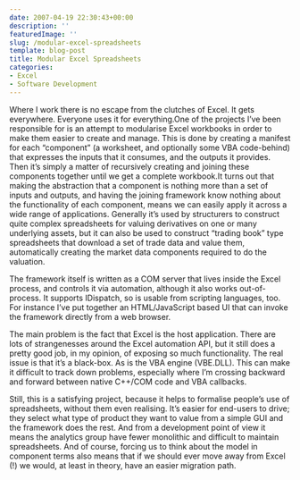 ```yaml
---
date: 2007-04-19 22:30:43+00:00
description: ''
featuredImage: ''
slug: /modular-excel-spreadsheets
template: blog-post
title: Modular Excel Spreadsheets
categories:
- Excel
- Software Development
---
```


Where I work there is no escape from the clutches of Excel. It gets everywhere. Everyone uses it for everything.One of the projects I’ve been responsible for is an attempt to modularise Excel workbooks in order to make them easier to create and manage. This is done by creating a manifest for each “component” (a worksheet, and optionally some VBA code-behind) that expresses the inputs that it consumes, and the outputs it provides. Then it’s simply a matter of recursively creating and joining these components together until we get a complete workbook.It turns out that making the abstraction that a component is nothing more than a set of inputs and outputs, and having the joining framework know nothing about the functionality of each component, means we can easily apply it across a wide range of applications. Generally it’s used by structurers to construct quite complex spreadsheets for valuing derivatives on one or many underlying assets, but it can also be used to construct “trading book” type spreadsheets that download a set of trade data and value them, automatically creating the market data components required to do the valuation.

The framework itself is written as a COM server that lives inside the Excel process, and controls it via automation, although it also works out-of-process. It supports IDispatch, so is usable from scripting languages, too. For instance I’ve put together an HTML/JavaScript based UI that can invoke the framework directly from a web browser.

The main problem is the fact that Excel is the host application. There are lots of strangenesses around the Excel automation API, but it still does a pretty good job, in my opinion, of exposing so much functionality. The real issue is that it’s a black-box. As is the VBA engine (VBE.DLL). This can make it difficult to track down problems, especially where I’m crossing backward and forward between native C++/COM code and VBA callbacks.

Still, this is a satisfying project, because it helps to formalise people’s use of spreadsheets, without them even realising. It’s easier for end-users to drive; they select what type of product they want to value from a simple GUI and the framework does the rest. And from a development point of view it means the analytics group have fewer monolithic and difficult to maintain spreadsheets. And of course, forcing us to think about the model in component terms also means that if we should ever move away from Excel (!) we would, at least in theory, have an easier migration path.
